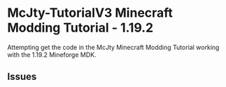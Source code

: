# McJty-TutorialV3 Minecraft Modding Tutorial - 1.19.2

Attempting get the code in the McJty Minecraft Modding Tutorial working with the 1.19.2 Mineforge MDK.

## Issues

